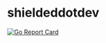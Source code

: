 # shieldeddotdev

[![Go Report Card](https://goreportcard.com/badge/github.com/ShieldedDotDev/shieldeddotdev)](https://goreportcard.com/report/github.com/ShieldedDotDev/shieldeddotdev)
